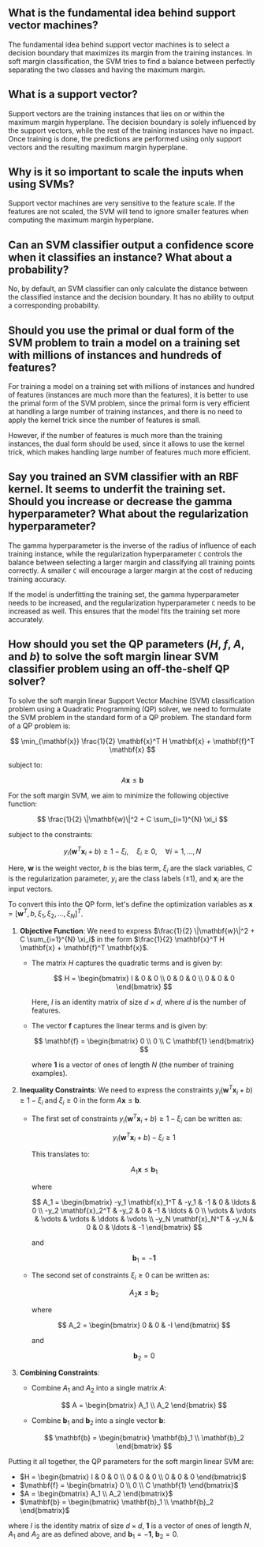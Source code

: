 ## What is the fundamental idea behind support vector machines?

The fundamental idea behind support vector machines is to select a decision boundary that maximizes its margin from the training instances. In soft margin classification, the SVM tries to find a balance between perfectly separating the two classes and having the maximum margin.

## What is a support vector?

Support vectors are the training instances that lies on or within the maximum margin hyperplane. The decision boundary is solely influenced by the support vectors, while the rest of the training instances have no impact. Once training is done, the predictions are performed using only support vectors and the resulting maximum margin hyperplane.

## Why is it so important to scale the inputs when using SVMs?

Support vector machines are very sensitive to the feature scale. If the features are not scaled, the SVM will tend to ignore smaller features when computing the maximum margin hyperplane.

## Can an SVM classifier output a confidence score when it classifies an instance? What about a probability?

No, by default, an SVM classifier can only calculate the distance between the classified instance and the decision boundary. It has no ability to output a corresponding probability.

## Should you use the primal or dual form of the SVM problem to train a model on a training set with millions of instances and hundreds of features?

For training a model on a training set with millions of instances and hundred of features (instances are much more than the features), it is better to use the primal form of the SVM problem, since the primal form is very efficient at handling a large number of training instances, and there is no need to apply the kernel trick since the number of features is small.

However, if the number of features is much more than the training instances, the dual form should be used, since it allows to use the kernel trick, which makes handling large number of features much more efficient.

## Say you trained an SVM classifier with an RBF kernel. It seems to underfit the training set. Should you increase or decrease the gamma hyperparameter? What about the regularization hyperparameter?

The gamma hyperparameter is the inverse of the radius of influence of each training instance, while the regularization hyperparameter `C` controls the balance between selecting a larger margin and classifying all training points correctly. A smaller `C` will encourage a larger margin at the cost of reducing training accuracy.

If the model is underfitting the training set, the gamma hyperparameter needs to be increased, and the regularization hyperparameter `C` needs to be increased as well. This ensures that the model fits the training set more accurately.

## How should you set the QP parameters ($H$, $f$, $A$, and $b$) to solve the soft margin linear SVM classifier problem using an off-the-shelf QP solver?

To solve the soft margin linear Support Vector Machine (SVM) classification problem using a Quadratic Programming (QP) solver, we need to formulate the SVM problem in the standard form of a QP problem. The standard form of a QP problem is:

$$
\min_{\mathbf{x}} \frac{1}{2} \mathbf{x}^T H \mathbf{x} + \mathbf{f}^T \mathbf{x}
$$

subject to:

$$
A \mathbf{x} \leq \mathbf{b}
$$

For the soft margin SVM, we aim to minimize the following objective function:

$$
\frac{1}{2} \|\mathbf{w}\|^2 + C \sum_{i=1}^{N} \xi_i
$$

subject to the constraints:

$$
y_i (\mathbf{w}^T \mathbf{x}_i + b) \geq 1 - \xi_i, \quad \xi_i \geq 0, \quad \forall i = 1, \ldots, N
$$

Here, $\mathbf{w}$ is the weight vector, $b$ is the bias term, $\xi_i$ are the slack variables, $C$ is the regularization parameter, $y_i$ are the class labels $(\pm 1$), and $\mathbf{x}_i$ are the input vectors.

To convert this into the QP form, let's define the optimization variables as $\mathbf{x} = [\mathbf{w}^T, b, \xi_1, \xi_2, \ldots, \xi_N]^T$.

1. **Objective Function**: We need to express $\frac{1}{2} \|\mathbf{w}\|^2 + C \sum_{i=1}^{N} \xi_i$ in the form $\frac{1}{2} \mathbf{x}^T H \mathbf{x} + \mathbf{f}^T \mathbf{x}$.

   - The matrix $H$ captures the quadratic terms and is given by:

     $$
     H = \begin{bmatrix}
     I & 0 & 0 \\
     0 & 0 & 0 \\
     0 & 0 & 0
     \end{bmatrix}
     $$

     Here, $I$ is an identity matrix of size $d \times d$, where $d$ is the number of features.

   - The vector $\mathbf{f}$ captures the linear terms and is given by:

     $$
     \mathbf{f} = \begin{bmatrix}
     0 \\
     0 \\
     C \mathbf{1}
     \end{bmatrix}
     $$

     where $\mathbf{1}$ is a vector of ones of length $N$ (the number of training examples).

2. **Inequality Constraints**: We need to express the constraints $y_i (\mathbf{w}^T \mathbf{x}_i + b) \geq 1 - \xi_i$ and $\xi_i \geq 0$ in the form $A \mathbf{x} \leq \mathbf{b}$.

   - The first set of constraints $y_i (\mathbf{w}^T \mathbf{x}_i + b) \geq 1 - \xi_i$ can be written as:

     $$
     y_i (\mathbf{w}^T \mathbf{x}_i + b) - \xi_i \geq 1
     $$

     This translates to:

     $$
     A_1 \mathbf{x} \leq \mathbf{b}_1
     $$

     where

     $$
     A_1 = \begin{bmatrix}
     -y_1 \mathbf{x}_1^T & -y_1 & -1 & 0 & \ldots & 0 \\
     -y_2 \mathbf{x}_2^T & -y_2 & 0 & -1 & \ldots & 0 \\
     \vdots & \vdots & \vdots & \vdots & \ddots & \vdots \\
     -y_N \mathbf{x}_N^T & -y_N & 0 & 0 & \ldots & -1
     \end{bmatrix}
     $$

     and

     $$
     \mathbf{b}_1 = -\mathbf{1}
     $$

   - The second set of constraints $\xi_i \geq 0$ can be written as:

     $$
     A_2 \mathbf{x} \leq \mathbf{b}_2
     $$

     where

     $$
     A_2 = \begin{bmatrix}
     0 & 0 & -I
     \end{bmatrix}
     $$

     and

     $$
     \mathbf{b}_2 = 0
     $$

3. **Combining Constraints**:

   - Combine $A_1$ and $A_2$ into a single matrix $A$:

     $$
     A = \begin{bmatrix}
     A_1 \\
     A_2
     \end{bmatrix}
     $$

   - Combine $\mathbf{b}_1$ and $\mathbf{b}_2$ into a single vector $\mathbf{b}$:

     $$
     \mathbf{b} = \begin{bmatrix}
     \mathbf{b}_1 \\
     \mathbf{b}_2
     \end{bmatrix}
     $$

Putting it all together, the QP parameters for the soft margin linear SVM are:

- $H = \begin{bmatrix} I & 0 & 0 \\ 0 & 0 & 0 \\ 0 & 0 & 0 \end{bmatrix}$
- $\mathbf{f} = \begin{bmatrix} 0 \\ 0 \\ C \mathbf{1} \end{bmatrix}$
- $A = \begin{bmatrix} A_1 \\ A_2 \end{bmatrix}$
- $\mathbf{b} = \begin{bmatrix} \mathbf{b}_1 \\ \mathbf{b}_2 \end{bmatrix}$

where $I$ is the identity matrix of size $d \times d$, $\mathbf{1}$ is a vector of ones of length $N$, $A_1$ and $A_2$ are as defined above, and $\mathbf{b}_1 = -\mathbf{1}$, $\mathbf{b}_2 = 0$.
